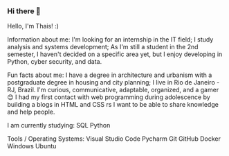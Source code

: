 ### Hi there 👋

Hello,
I'm Thais! :)

Information about me:
I'm looking for an internship in the IT field;
I study analysis and systems development;
As I'm still a student in the 2nd semester, I haven't decided on a specific area yet, but I enjoy developing in Python, cyber security, and data.

Fun facts about me:
I have a degree in architecture and urbanism with a postgraduate degree in housing and city planning;
I live in Rio de Janeiro - RJ, Brazil.
I'm curious, communicative, adaptable, organized, and a gamer 😊
I had my first contact with web programming during adolescence by building a blogs in HTML and CSS rs
I want to be able to share knowledge and help people.

I am currently studying:
SQL
Python

Tools / Operating Systems:
Visual Studio Code
Pycharm
Git
GitHub
Docker
Windows
Ubuntu
